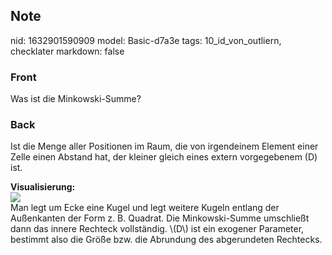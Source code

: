 ## Note
nid: 1632901590909
model: Basic-d7a3e
tags: 10_id_von_outliern, checklater
markdown: false

### Front
Was ist die Minkowski-Summe?

### Back
Ist die Menge aller Positionen im Raum, die von irgendeinem Element
einer Zelle einen Abstand hat, der kleiner gleich eines extern
vorgegebenem \(D\) ist.
<div>
  <b>Visualisierung:</b>
</div>
<div><img src=
paste-7c54bd2e0f63c9c25aa2e40ea106bb85ff3d5753.jpg></div>
<div>
  Man legt um Ecke eine Kugel und legt weitere Kugeln entlang der
  Außenkanten der Form z. B. Quadrat. Die Minkowski-Summe
  umschließt dann das innere Rechteck vollständig. \(D\) ist ein
  exogener Parameter, bestimmt also die Größe bzw. die Abrundung
  des abgerundeten Rechtecks.
</div>
